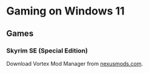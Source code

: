 # Gaming on Windows 11

## Games

### Skyrim SE (Special Edition)

Download Vortex Mod Manager from [nexusmods.com](https://www.nexusmods.com/about/vortex).
